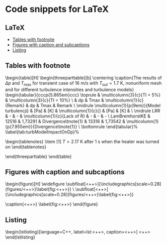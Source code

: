 Code snippets for LaTeX
========================================


LaTeX
------------

- [Tables with footnote](#tables-with-footnote)
- [Figures with caption and subcaptions](#figures-with-caption-and-subcaptions)
- [Listing](#listing)


## Tables with footnote

\begin{table}[H]
\begin{threeparttable}[b]
\centering
\caption{The results of $\Delta p$ and $T_{max}$ for transient case of 16 m/s
			with $T_{out}=1.7$ K, nonuniform mesh and for different turbulence intensities and turbulence models}
	\begin{tabular}{cccp{5.865em}ccc}
	\toprule
	    	      & \multicolumn{3}{c}{TI = 5\%} & \multicolumn{3}{c}{TI = 10\%}                                                                 \\
	    	      & dp                           & Tmax  & \multicolumn{1}{c}{Remark} & dp    & Tmax  & Remark                                   \\
				\midrule
	    	\multicolumn{1}{p{9em}}{Model turbulencji} & [Pa]  & [K]   & \multicolumn{1}{c}{} & [Pa]  & [K]   &                                  \\
	    	\midrule
	    	LRR            & -     & -       & \multicolumn{1}{c}{Lack of R} & -     & -       & -                                                \\
			LamBremhorstKE & 12516 & 1,73291 & Divergence\tnote{1}           & 13316 & 1,73542 & \multicolumn{1}{p{7.955em}}{Divergence\tnote{1}} \\
   	\bottomrule
   	\end{tabular}%
\label{tab:turbModelImpactOnDp}%

\begin{tablenotes}
   \item [1] $T>2.17$ K after 1 s when the heater was turned on
\end{tablenotes}

\end{threeparttable}
\end{table}

## Figures with caption and subcaptions


\begin{figure}[H]
\widefigure
\subfloat[<++>]{\includegraphics[scale=0.28]{figures/<++>}\label{fig:<++>}}
  \\
\subfloat[<++>]{\includegraphics[scale=0.28]{figures/<++>}\label{fig:<++>}}

\caption{<++>} 
\label{fig:<++>}
\end{figure}


## Listing

\begin{lstlisting}[language=C++, label=lst:<++>, caption=<++>]
	<++>
\end{lstlisting}


